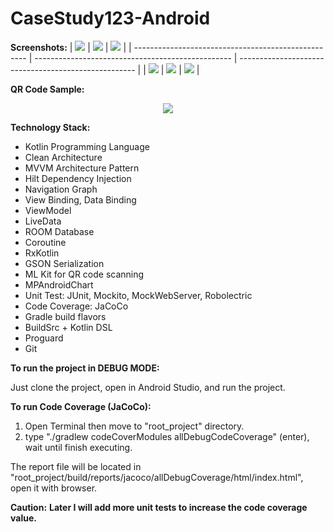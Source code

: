 # CaseStudy123-Android

**Screenshots:**
| <img src="docs/screenshots/home.jpg">               | <img src="docs/screenshots/qris_transaction.jpg"> | <img src="docs/screenshots/transaction_success.jpg"> |
| --------------------------------------------------- | ------------------------------------------------- | ---------------------------------------------------- |
| <img src="docs/screenshots/transaction_failed.jpg"> | <img src="docs/screenshots/history.jpg">          | <img src="docs/screenshots/chart.jpg">               |

**QR Code Sample:**
<p align="center">
  <img src="docs/qr_code_sample.png">
</p>

**Technology Stack:**
- Kotlin Programming Language
- Clean Architecture
- MVVM Architecture Pattern
- Hilt Dependency Injection
- Navigation Graph
- View Binding, Data Binding
- ViewModel
- LiveData
- ROOM Database
- Coroutine
- RxKotlin
- GSON Serialization
- ML Kit for QR code scanning
- MPAndroidChart
- Unit Test: JUnit, Mockito, MockWebServer, Robolectric
- Code Coverage: JaCoCo
- Gradle build flavors
- BuildSrc + Kotlin DSL
- Proguard
- Git

**To run the project in DEBUG MODE:**

Just clone the project, open in Android Studio, and run the project.

**To run Code Coverage (JaCoCo):**
1. Open Terminal then move to "root_project" directory.
2. type "./gradlew codeCoverModules allDebugCodeCoverage" (enter), wait until finish executing.

The report file will be located in "root_project/build/reports/jacoco/allDebugCoverage/html/index.html", open it with browser.

**Caution:**
**Later I will add more unit tests to increase the code coverage value.**
